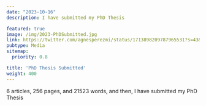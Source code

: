 ```yaml
---
date: "2023-10-16"
description: I have submitted my PhD Thesis 

featured: true
image: /img/2023-PhDSubmitted.jpg
link: https://twitter.com/agnesperezmi/status/1713898209787965531?s=43&t=u89q6xe-SbGJo0hs7ixQgQ
pubtype: Media
sitemap:
  priority: 0.8

title: 'PhD Thesis Submitted'
weight: 400
---
```


6 articles, 256 pages, and 21523 words, and then, I have submitted my PhD Thesis 
 
